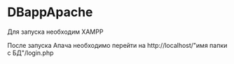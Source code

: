 # DBappApache
Для запуска необходим XAMPP

После запуска Апача необходимо перейти на http://localhost/"имя папки с БД"/login.php
